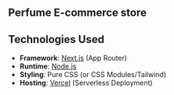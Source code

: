 ## Perfume E-commerce store



## Technologies Used  

- **Framework**: [Next.js](https://nextjs.org/) (App Router)  
- **Runtime**: [Node.js](https://nodejs.org/)  
- **Styling**: Pure CSS (or CSS Modules/Tailwind)  
- **Hosting**: [Vercel](https://vercel.com/) (Serverless Deployment)  
